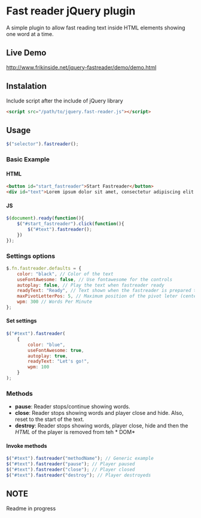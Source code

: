 # Fast reader jQuery plugin

A simple plugin to allow fast reading text inside HTML elements showing one word at a time.

## Live Demo

<http://www.frikinside.net/jquery-fastreader/demo/demo.html>

## Instalation

Include script after the include of jQuery library

```html
<script src="/path/to/jquery.fast-reader.js"></script>
```

## Usage

```js
$("selector").fastreader();
```

### Basic Example
#### HTML
```html
<button id="start_fastreader">Start Fastreader</button>
<div id="text">Lorem ipsum dolor sit amet, consectetur adipiscing elit. Aliquam a efficitur est. Pellentesque et erat tempus, tristique ex at, interdum purus. Proin tempor sodales luctus. Donec interdum ullamcorper magna, ut hendrerit lorem molestie vel. Phasellus eget lectus vehicula, faucibus nulla a, rutrum quam. Nunc ut lobortis sem. Aliquam efficitur nec sapien a semper. Etiam vel mollis elit, at condimentum ante. Mauris ultricies, eros sit amet commodo ornare, ligula turpis feugiat lacus, ultrices pellentesque enim diam nec justo.</div>
```
#### JS
```js
$(document).ready(function(){
    $("#start_fastreader").click(function(){
        $("#text").fastreader();
    })
});
```

### Settings options
```js
$.fn.fastreader.defaults = {
    color: "black", // Color of the text
    useFontAwesome: false, // Use fontawesome for the controls
    autoplay: false, // Play the text when fastreader ready
    readyText: "Ready", // Text shown when the fastreader is prepared to play
    maxPivotLetterPos: 5, // Maximum position of the pivot leter (center of sight)
    wpm: 300 // Words Per Minute
};
```
#### Set settings
```js
$("#text").fastreader(
    {
        color: "blue",
        useFontAwesome: true,
        autoplay: true,
        readyText: "Let's go!",
        wpm: 100
    }
);
```

### Methods
- **pause**: Reader stops/continue showing words.
- **close**: Reader stops showing words and player close and hide. Also, reset to the start of the text.
- **destroy**: Reader stops showing words, player close, hide and then the *HTML* of the player is removed from teh * DOM* 
#### Invoke methods
```js
$("#text").fastreader("methodName"); // Generic example
$("#text").fastreader("pause"); // Player paused
$("#text").fastreader("close"); // Player closed
$("#text").fastreader("destroy"); // Player destroyeds
```


## NOTE

Readme in progress